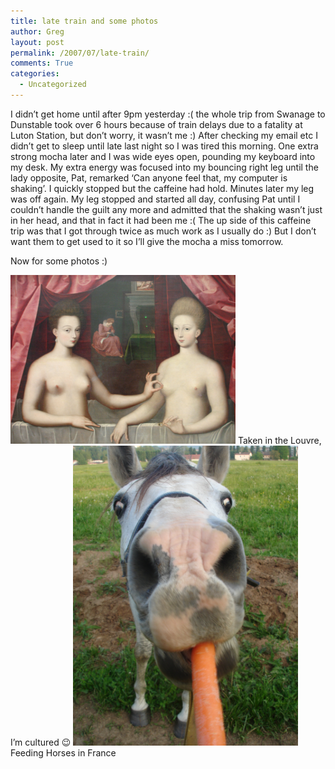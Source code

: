```yaml
---
title: late train and some photos
author: Greg
layout: post
permalink: /2007/07/late-train/
comments: True
categories:
  - Uncategorized
---
```

I didn&#8217;t get home until after 9pm yesterday :( the whole trip from Swanage to Dunstable took over 6 hours because of train delays due to a fatality at Luton Station, but don&#8217;t worry, it wasn&#8217;t me :) After checking my email etc I didn&#8217;t get to sleep until late last night so I was tired this morning. One extra strong mocha later and I was wide eyes open, pounding my keyboard into my desk. My extra energy was focused into my bouncing right leg until the lady opposite, Pat, remarked &#8216;Can anyone feel that, my computer is shaking&#8217;. I quickly stopped but the caffeine had hold. Minutes later my leg was off again. My leg stopped and started all day, confusing Pat until I couldn&#8217;t handle the guilt any more and admitted that the shaking wasn&#8217;t just in her head, and that in fact it had been me :( The up side of this caffeine trip was that I got through twice as much work as I usually do :) But I don&#8217;t want them to get used to it so I&#8217;ll give the mocha a miss tomorrow.

Now for some photos :)

<img src="wp-content/uploads/2007/07/DSC08631.JPG" width="360" height="270" title="Cultured Greg" />  
Taken in the Louvre, I&#8217;m cultured 😉

<img src="wp-content/uploads/2007/07/DSC08063.JPG" width="360" height="480" title="Feeding Horses" />  
Feeding Horses in France
